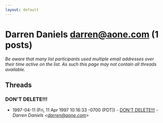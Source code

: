 ```yaml
---
layout: default
---
```


# Darren Daniels <darren@aone.com> (1 posts)

_Be aware that many list participants used multiple email addresses over their time active on the list. As such this page may not contain all threads available._

## Threads

### DON'T DELETE!!!
+ 1997-04-11 (Fri, 11 Apr 1997 10:16:33 -0700 (PDT)) - [DON'T DELETE!!!](/archive/1997/04/1677ebe6326b21fdc3ade76d85313f6da22de0525cea731fa214869c45549c70) - _Darren Daniels \<darren@aone.com\>_

